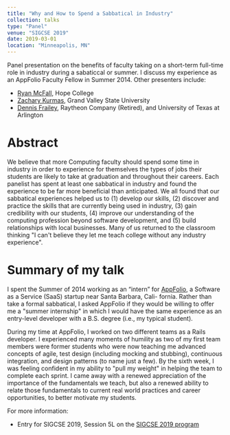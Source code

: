 ```yaml
---
title: "Why and How to Spend a Sabbatical in Industry"
collection: talks
type: "Panel"
venue: "SIGCSE 2019"
date: 2019-03-01
location: "Minneapolis, MN"
---
```


Panel presentation on the benefits of faculty taking on a short-term full-time role in industry during a sabaticcal or summer.  I discuss my experience as an AppFolio Faculty Fellow in Summer 2014.  Other presenters include:
* [Ryan McFall](https://hope.edu/directory/people/mcfall-ryan/index.html), Hope College
* [Zachary Kurmas](https://cis.gvsu.edu/public/staffListing/index.php?page=staff&fname=Zachary&lname=Kurmas), Grand Valley State University
* [Dennis Frailey](https://mentis.uta.edu/explore/profile/dennis-frailey), Raytheon Company (Retired), and University of Texas at Arlington

# Abstract

We believe that more Computing faculty should spend some time in
industry in order to experience for themselves the types of jobs their
students are likely to take at graduation and throughout their
careers. Each panelist has spent at least one sabbatical in industry
and found the experience to be far more beneficial than
anticipated. We all found that our sabbatical experiences helped us to
(1) develop our skills, (2) discover and practice the skills that are
currently being used in industry, (3) gain credibility with our
students, (4) improve our understanding of the computing profession
beyond software development, and (5) build relationships with local
businesses. Many of us returned to the classroom thinking "I can't
believe they let me teach college without any industry experience".

# Summary of my talk

I spent the Summer of 2014 working as an “intern” for
[AppFolio](https://www.appfolio.com/), a Software as a Service (SaaS)
startup near Santa Barbara, Cali- fornia. Rather than take a formal
sabbatical, I asked AppFolio if they would be willing to offer me a
"summer internship" in which I would have the same experience as an
entry-level developer with a B.S. degree (i.e., my typical student).

During my time at AppFolio, I worked on two different teams as a Rails
developer. I experienced many moments of humility as two of my first
team members were former students who were now teaching me advanced
concepts of agile, test design (including mocking and stubbing),
continuous integration, and design patterns (to name just a few). By
the sixth week, I was feeling confident in my ability to "pull my
weight" in helping the team to complete each sprint. I came away with
a renewed appreciation of the importance of the fundamentals we teach,
but also a renewed ability to relate those fundamentals to current
real world practices and career opportunities, to better motivate my
students.

For more information:

* Entry for SIGCSE 2019, Session 5L on the [SIGCSE 2019 program](https://whova.com/embedded/session/sigcs_201902/488374/)
